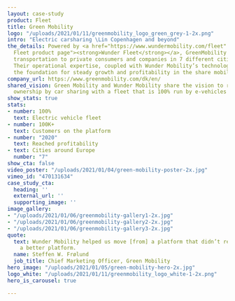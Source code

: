 ```yaml
---
layout: case-study
product: Fleet
title: Green Mobility
logo: "/uploads/2021/01/11/greenmobility_logo_green_grey-1-2x.png"
intro: "Electric carsharing \Lin Copenhagen and beyond"
the_details: Powered by <a href="https://www.wundermobility.com/fleet" title="Wunder
  Fleet product page"><strong>Wunder Fleet</strong></a>, GreenMobility offers easy
  transportation to private consumers and companies in 7 different cities across Europe.
  Their operational expertise, coupled with Wunder Mobility’s technology, has created
  the foundation for steady growth and profitability in the share mobility space.
company_url: https://www.greenmobility.com/dk/en/
shared_vision: Green Mobility and Wunder Mobility share the vision to replace car
  ownership by car sharing with a fleet that is 100% run by e-vehicles
show_stats: true
stats:
- number: 100%
  text: Electric vehicle fleet
- number: 100K+
  text: Customers on the platform
- number: "2020"
  text: Reached profitability
- text: Cities around Europe
  number: "7"
show_cta: false
video_poster: "/uploads/2021/01/04/green-mobility-poster-2x.jpg"
vimeo_id: "470131634"
case_study_cta:
  heading: ''
  external_url: ''
  supporting_image: ''
image_gallery:
- "/uploads/2021/01/06/greenmobility-gallery1-2x.jpg"
- "/uploads/2021/01/06/greenmobility-gallery2-2x.jpg"
- "/uploads/2021/01/06/greenmobility-gallery3-2x.jpg"
quote:
  text: Wunder Mobility helped us move [from] a platform that didn’t really work onto
    a better platform.
  name: Steffen W. Frølund
  job_title: Chief Marketing Officer, Green Mobility
hero_image: "/uploads/2021/01/05/green-mobility-hero-2x.jpg"
logo_white: "/uploads/2021/01/11/greenmobility_logo_white-1-2x.png"
hero_is_carousel: true

---
```

